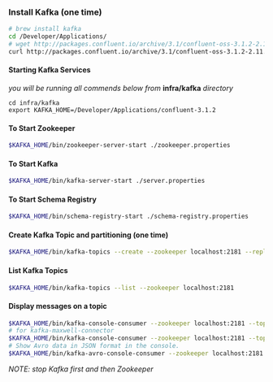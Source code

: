 ### Install Kafka (one time)

```bash
# brew install kafka
cd /Developer/Applications/
# wget http://packages.confluent.io/archive/3.1/confluent-oss-3.1.2-2.11.tar.gz
curl http://packages.confluent.io/archive/3.1/confluent-oss-3.1.2-2.11.tar.gz | tar xz
```

#### Starting Kafka Services

*you will be running all commends below from* **infra/kafka** *directory*

```
cd infra/kafka
export KAFKA_HOME=/Developer/Applications/confluent-3.1.2
```

#### To Start Zookeeper
```bash
$KAFKA_HOME/bin/zookeeper-server-start ./zookeeper.properties
```

#### To Start Kafka
```bash
$KAFKA_HOME/bin/kafka-server-start ./server.properties
```

#### To Start Schema Registry
```bash
$KAFKA_HOME/bin/schema-registry-start ./schema-registry.properties
```

#### Create Kafka Topic and partitioning (one time)
```bash
$KAFKA_HOME/bin/kafka-topics --create --zookeeper localhost:2181 --replication-factor 1 --partitions 1 --topic maxwell
```

#### List Kafka Topics
```bash
$KAFKA_HOME/bin/kafka-topics --list --zookeeper localhost:2181
```

#### Display messages on a topic
```bash
$KAFKA_HOME/bin/kafka-console-consumer --zookeeper localhost:2181 --topic maxwell --from-beginning --property print.key=true
# for kafka-maxwell-connector
$KAFKA_HOME/bin/kafka-console-consumer --zookeeper localhost:2181 --topic maxwell.test.shop --from-beginning --property print.key=true
# Show Avro data in JSON format in the console.
$KAFKA_HOME/bin/kafka-avro-console-consumer --zookeeper localhost:2181 --topic maxwell.test.shop --property print.key=true --property schema.registry.url=http://localhost:8081
```


*NOTE: stop Kafka first and then Zookeeper*
